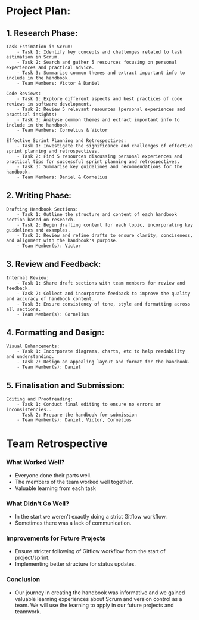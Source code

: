 # Project Plan:

## 1. Research Phase:
    Task Estimation in Scrum:
        - Task 1: Identify key concepts and challenges related to task estimation in Scrum.
        - Task 2: Search and gather 5 resources focusing on personal experiences and practical advice.
        - Task 3: Summarise common themes and extract important info to include in the handbook.
        - Team Members: Victor & Daniel

    Code Reviews:
        - Task 1: Explore different aspects and best practices of code reviews in software development.
        - Task 2: Review 5 relevant resources (personal experiences and practical insights)
        - Task 3: Analyse common themes and extract important info to include in the handbook.
        - Team Members: Cornelius & Victor

    Effective Sprint Planning and Retrospectives:
        - Task 1: Investigate the significance and challenges of effective sprint planning and retrospectives.
        - Task 2: Find 5 resources discussing personal experiences and practical tips for successful sprint planning and retrospectives.
        - Task 3: Summarise key guidelines and recommendations for the handbook.
        - Team Members: Daniel & Cornelius

## 2. Writing Phase:
    Drafting Handbook Sections:
        - Task 1: Outline the structure and content of each handbook section based on research.
        - Task 2: Begin drafting content for each topic, incorporating key guidelines and examples.
        - Task 3: Review and refine drafts to ensure clarity, conciseness, and alignment with the handbook's purpose.
        - Team Member(s): Victor

## 3. Review and Feedback:
    Internal Review:
        - Task 1: Share draft sections with team members for review and feedback.
        - Task 2: Collect and incorporate feedback to improve the quality and accuracy of handbook content.
        - Task 3: Ensure consistency of tone, style and formatting across all sections.
        - Team Member(s): Cornelius

## 4. Formatting and Design:
    Visual Enhancements:
        - Task 1: Incorporate diagrams, charts, etc to help readability and understanding.
        - Task 2: Design an appealing layout and format for the handbook.
        - Team Member(s): Daniel

## 5. Finalisation and Submission:
    Editing and Proofreading:
        - Task 1: Conduct final editing to ensure no errors or inconsistencies..
        - Task 2: Prepare the handbook for submission
        - Team Member(s): Daniel, Victor, Cornelius

# Team Retrospective

### What Worked Well?
- Everyone done their parts well.
- The members of the team worked well together.
- Valuable learning from each task

### What Didn't Go Well?
- In the start we weren't exactly doing a strict Gitflow workflow.
- Sometimes there was a lack of communication.

### Improvements for Future Projects
- Ensure stricter following of Gitflow workflow from the start of project/sprint.
- Implementing better structure for status updates.

### Conclusion
- Our journey in creating the handbook was informative and we gained valuable learning experiences  about Scrum and version control as a team. We will use the learning to apply in our future projects and teamwork.


